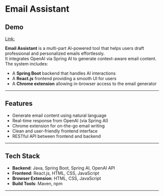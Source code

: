 # Email Assistant

## Demo

[Link: ](https://drive.google.com/file/d/1bXLzYqQtm8cKAnEx4kqLHwyk8OcvZD1a/view?usp=sharing)

**Email Assistant** is a multi-part AI-powered tool that helps users draft professional and personalized emails effortlessly.  
It integrates OpenAI via Spring AI to generate context-aware email content. The system includes:

- A **Spring Boot** backend that handles AI interactions  
- A **React.js** frontend providing a smooth UI for users  
- A **Chrome extension** allowing in-browser access to the email generator  

---

## Features

- Generate email content using natural language  
- Real-time response from OpenAI (via Spring AI)  
- Chrome extension for on-the-go email writing  
- Clean and user-friendly frontend interface  
- RESTful API between frontend and backend  

---

## Tech Stack

- **Backend**: Java, Spring Boot, Spring AI, OpenAI API  
- **Frontend**: React.js, HTML, CSS, JavaScript  
- **Browser Extension**: HTML, CSS, JavaScript  
- **Build Tools**: Maven, npm  

---


